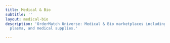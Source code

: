 ```yaml
---
title: Medical & Bio
subtitle: ''
layout: medical-bio
description: 'OrderMatch Universe: Medical & Bio marketplaces including CBD, blood,
  plasma, and medical supplies.'

---
```

